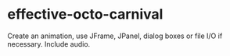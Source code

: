# effective-octo-carnival
Create an animation, use JFrame, JPanel, dialog boxes or file I/O if necessary. Include audio. 
